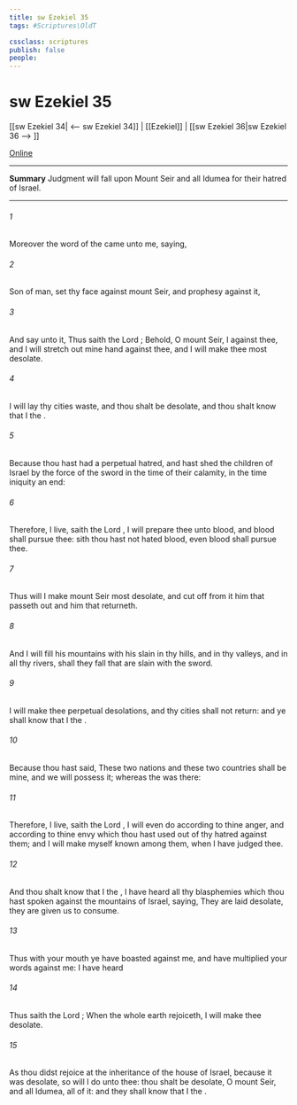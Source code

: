 ```yaml
---
title: sw Ezekiel 35
tags: #Scriptures\OldT

cssclass: scriptures
publish: false
people:
---
```


# sw Ezekiel 35
[[sw Ezekiel 34| <-- sw Ezekiel 34]] | [[Ezekiel]] | [[sw Ezekiel 36|sw Ezekiel 36 --> ]]

[Online](https://churchofjesuschrist.org/study/scriptures/ot/ezek/35?lang=eng)

---
__Summary__
Judgment will fall upon Mount Seir and all Idumea for their hatred of Israel.

---
###### 1 
Moreover the word of the  came unto me, saying,

###### 2 
Son of man, set thy face against mount Seir, and prophesy against it,

###### 3 
And say unto it, Thus saith the Lord ; Behold, O mount Seir, I  against thee, and I will stretch out mine hand against thee, and I will make thee most desolate.

###### 4 
I will lay thy cities waste, and thou shalt be desolate, and thou shalt know that I  the .

###### 5 
Because thou hast had a perpetual hatred, and hast shed  the children of Israel by the force of the sword in the time of their calamity, in the time  iniquity  an end:

###### 6 
Therefore,  I live, saith the Lord , I will prepare thee unto blood, and blood shall pursue thee: sith thou hast not hated blood, even blood shall pursue thee.

###### 7 
Thus will I make mount Seir most desolate, and cut off from it him that passeth out and him that returneth.

###### 8 
And I will fill his mountains with his slain  in thy hills, and in thy valleys, and in all thy rivers, shall they fall that are slain with the sword.

###### 9 
I will make thee perpetual desolations, and thy cities shall not return: and ye shall know that I  the .

###### 10 
Because thou hast said, These two nations and these two countries shall be mine, and we will possess it; whereas the  was there:

###### 11 
Therefore,  I live, saith the Lord , I will even do according to thine anger, and according to thine envy which thou hast used out of thy hatred against them; and I will make myself known among them, when I have judged thee.

###### 12 
And thou shalt know that I  the ,  I have heard all thy blasphemies which thou hast spoken against the mountains of Israel, saying, They are laid desolate, they are given us to consume.

###### 13 
Thus with your mouth ye have boasted against me, and have multiplied your words against me: I have heard 

###### 14 
Thus saith the Lord ; When the whole earth rejoiceth, I will make thee desolate.

###### 15 
As thou didst rejoice at the inheritance of the house of Israel, because it was desolate, so will I do unto thee: thou shalt be desolate, O mount Seir, and all Idumea,  all of it: and they shall know that I  the .

